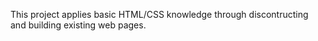 This project applies basic HTML/CSS knowledge through discontructing and building existing web pages.
